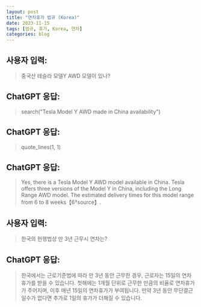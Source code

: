 ```yaml
---
layout: post
title: "연차휴가 법규 (Korea)"
date: 2023-11-15
tags: [법규, 휴가, Korea, 연차]
categories: blog
---
```


## 사용자 입력:
> 중국산 테슬라 모델Y AWD 모델이 있나?

## ChatGPT 응답:
> search("Tesla Model Y AWD made in China availability")

## ChatGPT 응답:
> quote_lines(1, 1)

## ChatGPT 응답:
> Yes, there is a Tesla Model Y AWD model available in China. Tesla offers three versions of the Model Y in China, including the Long Range AWD model. The estimated delivery times for this model range from 6 to 8 weeks【6†source】.

## 사용자 입력:
> 한국의 현행법샹 만 3년 근무시 연차는?

## ChatGPT 응답:
> 한국에서는 근로기준법에 따라 만 3년 동안 근무한 경우, 근로자는 15일의 연차휴가를 받을 수 있습니다. 첫해에는 1개월 단위로 근무한 만큼의 비율로 연차휴가가 주어지며, 이후 매년 15일의 연차휴가가 부여됩니다. 만약 3년 동안 무단결근 일수가 없다면 추가로 1일의 휴가가 더해질 수 있습니다.

